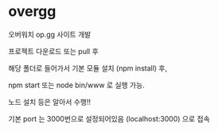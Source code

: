 # overgg
오버워치 op.gg 사이트 개발

프로젝트 다운로드 또는 pull 후

해당 폴더로 들어가서 기본 모듈 설치 (npm install) 후,

npm start 또는 node bin/www 로 실행 가능.

노드 설치 등은 알아서 수행!!

기본 port 는 3000번으로 설정되어있음 (localhost:3000) 으로 접속

